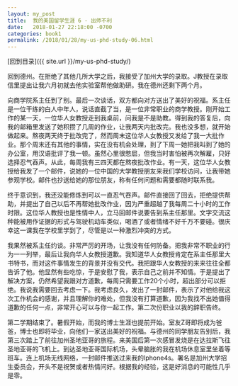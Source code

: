 ```yaml
---
layout: my_post
title:  我的美国留学生涯 6 - 出师不利
date:   2018-01-27 22:18:00 -0700
categories: book1
permalink: /2018/01/28/my-us-phd-study-06.html
---
```


[回到目录]({{ site.url }}/my-us-phd-study/)

回到德州。在拒绝了其他几所大学之后，我接受了加州大学的录取。J教授在录取信里提出让我六月初就去他实验室帮他做助研。我在德州还剩下两个月。

向商学院系主任到了别。最后一次谈话，双方都向对方送出了美好的祝福。系主任是一位干练的白人中年人，说话直截了当，是一位非常职业的商学教授。刚开始工作的某一天，一位华人女教授走到我桌前，问我是不是助教。得到我的答复后，向我的邮箱里发送了她积攒了几周的作业，让我两天内批改完。我也没多想，就开始做起来。熬夜两天终于批改完了，然而周末这位华人女教授又发给了我一大批作业。那个周末还有其他的事情，实在没有机会处理，到了下周一她把我叫到了她的办公室，用汉语批评了我一顿。虽然心里很憋屈，但我当时害怕被再次解雇，只好选择忍气吞声。从此，每周我有三四天都在熬夜批改作业。有一天，这位华人女教授给我发了一个邮件，说她的一位中国的大学教授朋友来我们学校访问，让我带她参观学校。邮件也抄送给她的那位朋友，称有任何问题和需要都随时联系我。

终于意识到，我还没能修炼到可以一直忍气吞声。邮件直接回了回去，拒绝提供帮助，并提出了自己以后不再帮她批改作业，因为严重超越了我每周二十小时的工作时限。这位华人教授也是性情中人，立马回邮件说要告到系主任那里。文字交流这种能被用作证据的形式与驾驶机动车类似，喝酒了或者情绪不好千万不要碰。很庆幸这一课我在学校里学到了，尽管是以一种激烈冲突的方式。

我果然被系主任约谈。非常严厉的开场，让我没有任何防备。把我非常不职业的行为一一列举，最后让我向华人女教授道歉。我知道华人女教授肯定在系主任那里大书特书，而对这件事情发生的背景并没有交代。我把跟华人女教授的来来往往全都告诉了他。他显然有些吃惊，于是安慰了我，表示自己之前并不知情。于是提出了解决方案，仍然希望我跟对方道歉，每周只需要工作20个小时，超出部分可以拒绝。我说我需要回去考虑一下。我考虑良久，发出了一封邮件，表示了对他给我这次工作机会的感谢，并且理解你的难处，但我没有打算道歉，因为我找不出她值得道歉的任何一点，非常开心可以与你一起工作。第二次份职业以我的辞职告终。

第二学期结束了。暑假开始，而我的博士生涯也提前开始。室友Z哥即将成为爸爸，博士也即将毕业，向他们一家送出美好的祝福。与德州的同学朋友告别后，我第三次踏上了前往加州圣地亚哥的旅程。来美国后第一次感冒发烧是在达拉斯飞往圣地亚哥的飞机上。到达圣地亚哥国际机场，头晕脑胀的我在机场休息室里坐着等班车。连上机场无线网络，一封邮件推送过来我的Iphone4s。署名是加州大学招生委员会，开头不是祝贺或者热情问好。根据我的经验，这是好消息的可能性几乎是零。
